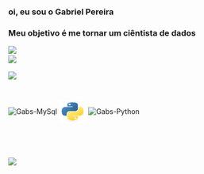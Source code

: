 ### oi, eu sou o Gabriel Pereira 
### Meu objetivo é me tornar um ciêntista de dados 

![](https://github-readme-streak-stats.herokuapp.com/?user=gabrielPnunes&theme=dracula&hide_border=false)<br/>
![](https://github-readme-stats.vercel.app/api/top-langs/?username=gabrielPnunes&theme=dracula&hide_border=false&include_all_commits=true&count_private=true&layout=compact)

<div>
     <a href="https://www.linkedin.com/in/gabriel-pereira-15435a2ba/" target="_blank"><img src = https://img.shields.io/badge/LinkedIn-0077B5?style=for-the-badge&logo=linkedin&logoColor=white></a>
     <a href="mailto:gabrielpereirann@gmail.com"<img src = https://img.shields.io/badge/Gmail-D14836?style=for-the-badge&logo=gmail&logoColor=white></a>
</div>

#

<div style="display: inline_block">
     <img align="center" alt="Gabs-MySql" height="45" width="55" src="https://cdn.jsdelivr.net/gh/devicons/devicon/icons/mysql/mysql-original-wordmark.svg">
     <img align="center" alt="Gabs-Python" height="45" width="55" src="https://raw.githubusercontent.com/devicons/devicon/master/icons/python/python-original.svg">  
     <img align="center" alt="Gabs-Python" height="45" width="55" src="https://cdn.jsdelivr.net/gh/devicons/devicon@latest/icons/jupyter/jupyter-original-wordmark.svg" />    
</div>

#

<br/>

![](https://github-profile-trophy.vercel.app/?username=gabrielPnunes&theme=dracula&no-frame=false&no-bg=false&margin-w=4)
